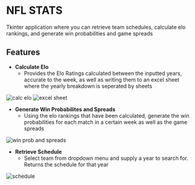 # NFL STATS
Tkinter application where you can retrieve team schedules, calculate elo rankings, and generate win probabilities and game spreads

## Features
  * **Calculate Elo**
    - Provides the Elo Ratings calculated between the inputted years, accurate to the week, as well as writing them to an excel sheet where the yearly breakdown is seperated by sheets
    
  ![calc elo](https://i.gyazo.com/b5b998de275eac33dcffc990b4d7756c.png)
  ![excel sheet](https://i.gyazo.com/dd649ec54861d1a92716459e48ee8814.png)
  
  * **Generate Win Probabilites and Spreads**
    - Using the elo rankings that have been calculated, generate the win probabilities for each match in a certain week as well as the game spreads
   
   ![win prob and spreads](https://i.gyazo.com/ee29b88f5eb5f0a621302e84738736af.png)
  
  * **Retrieve Schedule**
    - Select team from dropdown menu and supply a year to search for. Returns the schedule for that year
   
   ![schedule](https://i.gyazo.com/44ed39f82690caa73a6cf2aeaddf2d3f.png)
    
  
  
